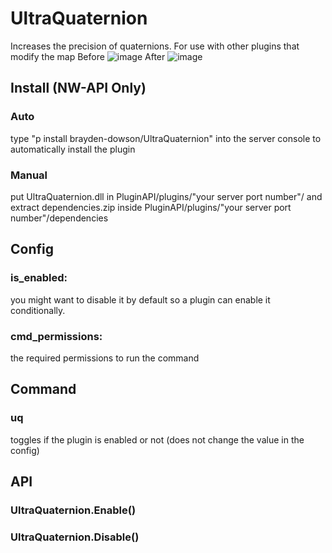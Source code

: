 # UltraQuaternion
Increases the precision of quaternions. For use with other plugins that modify the map
Before
![image](https://github.com/brayden-dowson/UltraQuaternion/assets/88667957/b188245d-54a8-476c-bcf9-57f0a8cc16e7)
After
![image](https://github.com/brayden-dowson/UltraQuaternion/assets/88667957/06728a0b-3d38-4f02-a812-b755ea80154c)
## Install (NW-API Only)
### Auto
type "p install brayden-dowson/UltraQuaternion" into the server console to automatically install the plugin
### Manual
put UltraQuaternion.dll in PluginAPI/plugins/"your server port number"/ and extract dependencies.zip inside PluginAPI/plugins/"your server port number"/dependencies
## Config
### is_enabled:
you might want to disable it by default so a plugin can enable it conditionally.
### cmd_permissions:
the required permissions to run the command
## Command
### uq
toggles if the plugin is enabled or not (does not change the value in the config)
## API
### UltraQuaternion.Enable()
### UltraQuaternion.Disable()
